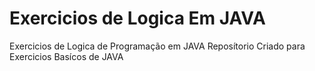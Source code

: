 # Exercicios de Logica Em JAVA
 Exercicios de Logica de Programação em JAVA
 Reposítorio Criado para Exercicios Basícos de JAVA
